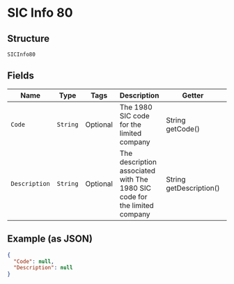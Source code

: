 
# SIC Info 80

## Structure

`SICInfo80`

## Fields

| Name | Type | Tags | Description | Getter | Setter |
|  --- | --- | --- | --- | --- | --- |
| `Code` | `String` | Optional | The 1980 SIC code for the limited company | String getCode() | setCode(String code) |
| `Description` | `String` | Optional | The description associated with The 1980 SIC code for the limited company | String getDescription() | setDescription(String description) |

## Example (as JSON)

```json
{
  "Code": null,
  "Description": null
}
```

